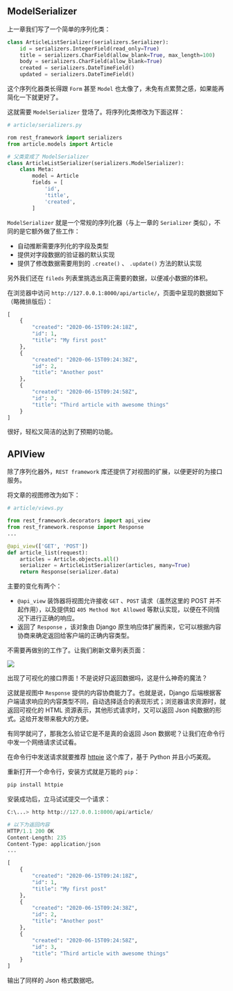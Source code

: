 ## ModelSerializer

上一章我们写了一个简单的序列化类：

```python
class ArticleListSerializer(serializers.Serializer):
    id = serializers.IntegerField(read_only=True)
    title = serializers.CharField(allow_blank=True, max_length=100)
    body = serializers.CharField(allow_blank=True)
    created = serializers.DateTimeField()
    updated = serializers.DateTimeField()
```

这个序列化器类长得跟 `Form` 甚至 `Model` 也太像了，未免有点累赘之感，如果能再简化一下就更好了。

这就需要 `ModelSerializer` 登场了。将序列化类修改为下面这样：

```python
# article/serializers.py

rom rest_framework import serializers
from article.models import Article

# 父类变成了 ModelSerializer
class ArticleListSerializer(serializers.ModelSerializer):
    class Meta:
        model = Article
        fields = [
            'id',
            'title',
            'created',
        ]
```

`ModelSerializer` 就是一个常规的序列化器（与上一章的 `Serializer` 类似），不同的是它额外做了些工作：

- 自动推断需要序列化的字段及类型
- 提供对字段数据的验证器的默认实现
- 提供了修改数据需要用到的 `.create()` 、 `.update()` 方法的默认实现

另外我们还在 `fileds` 列表里挑选出真正需要的数据，以便减小数据的体积。

在浏览器中访问 `http://127.0.0.1:8000/api/article/`，页面中呈现的数据如下（略微排版后）：

```python
[
    {
        "created": "2020-06-15T09:24:18Z",
        "id": 1,
        "title": "My first post"
    },
    {
        "created": "2020-06-15T09:24:38Z",
        "id": 2,
        "title": "Another post"
    },
    {
        "created": "2020-06-15T09:24:58Z",
        "id": 3,
        "title": "Third article with awesome things"
    }
]
```

很好，轻松又简洁的达到了预期的功能。

## APIView

除了序列化器外，`REST framework` 库还提供了对视图的扩展，以便更好的为接口服务。

将文章的视图修改为如下：

```python
# article/views.py

from rest_framework.decorators import api_view
from rest_framework.response import Response
...

@api_view(['GET', 'POST'])
def article_list(request):
    articles = Article.objects.all()
    serializer = ArticleListSerializer(articles, many=True)
    return Response(serializer.data)
```

主要的变化有两个：

- `@api_view` 装饰器将视图允许接收 `GET` 、`POST` 请求（虽然这里的 POST 并不起作用），以及提供如 `405 Method Not Allowed` 等默认实现，以便在不同情况下进行正确的响应。
- 返回了 `Response` ，该对象由 Django 原生响应体扩展而来，它可以根据内容协商来确定返回给客户端的正确内容类型。

不需要再做别的工作了。让我们刷新文章列表页面：

![](http://blog.dusaiphoto.com/drf-1.png)

出现了可视化的接口界面！不是说好只返回数据吗，这是什么神奇的魔法？

这就是视图中 `Response`  提供的内容协商能力了。也就是说，Django 后端根据客户端请求响应的内容类型不同，自动选择适合的表现形式；浏览器请求资源时，就返回可视化的 HTML 资源表示，其他形式请求时，又可以返回 Json 纯数据的形式。这给开发带来极大的方便。

有同学就问了，那我怎么验证它是不是真的会返回 Json 数据呢？让我们在命令行中发一个网络请求试试看。

在命令行中发送请求就要推荐 [httpie](https://github.com/jakubroztocil/httpie#installation) 这个库了，基于 Python 并且小巧美观。

重新打开一个命令行，安装方式就是万能的 `pip`：

```python
pip install httpie
```

安装成功后，立马试试提交一个请求：

```python
C:\...> http http://127.0.0.1:8000/api/article/

# 以下为返回内容
HTTP/1.1 200 OK
Content-Length: 235
Content-Type: application/json
...

[
    {
        "created": "2020-06-15T09:24:18Z",
        "id": 1,
        "title": "My first post"
    },
    {
        "created": "2020-06-15T09:24:38Z",
        "id": 2,
        "title": "Another post"
    },
    {
        "created": "2020-06-15T09:24:58Z",
        "id": 3,
        "title": "Third article with awesome things"
    }
]
```

输出了同样的 Json 格式数据吧。